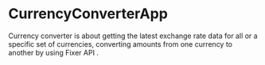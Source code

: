 # CurrencyConverterApp
Currency converter is about getting the latest exchange rate data for all or a specific set of currencies, converting amounts from one currency to another by using Fixer API .
